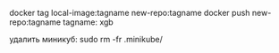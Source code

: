 docker tag local-image:tagname new-repo:tagname
docker push new-repo:tagname
tagname: xgb

удалить миникуб: sudo rm -fr .minikube/

